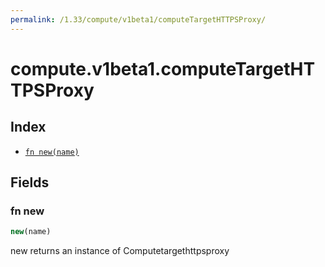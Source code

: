```yaml
---
permalink: /1.33/compute/v1beta1/computeTargetHTTPSProxy/
---
```


# compute.v1beta1.computeTargetHTTPSProxy



## Index

* [`fn new(name)`](#fn-new)

## Fields

### fn new

```ts
new(name)
```

new returns an instance of Computetargethttpsproxy